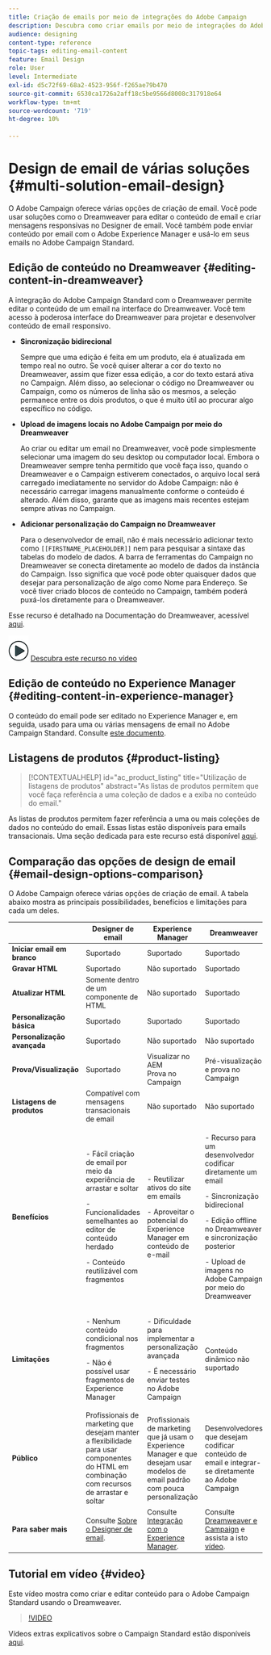 ```yaml
---
title: Criação de emails por meio de integrações do Adobe Campaign
description: Descubra como criar emails por meio de integrações do Adobe Campaign no Designer de email.
audience: designing
content-type: reference
topic-tags: editing-email-content
feature: Email Design
role: User
level: Intermediate
exl-id: d5c72f69-68a2-4523-956f-f265ae79b470
source-git-commit: 6530ca1726a2aff18c5be9566d8008c317918e64
workflow-type: tm+mt
source-wordcount: '719'
ht-degree: 10%

---
```


# Design de email de várias soluções {#multi-solution-email-design}

O Adobe Campaign oferece várias opções de criação de email. Você pode usar soluções como o Dreamweaver para editar o conteúdo de email e criar mensagens responsivas no Designer de email. Você também pode enviar conteúdo por email com o Adobe Experience Manager e usá-lo em seus emails no Adobe Campaign Standard.

## Edição de conteúdo no Dreamweaver {#editing-content-in-dreamweaver}

A integração do Adobe Campaign Standard com o Dreamweaver permite editar o conteúdo de um email na interface do Dreamweaver. Você tem acesso à poderosa interface do Dreamweaver para projetar e desenvolver conteúdo de email responsivo.

* **Sincronização bidirecional**

  Sempre que uma edição é feita em um produto, ela é atualizada em tempo real no outro. Se você quiser alterar a cor do texto no Dreamweaver, assim que fizer essa edição, a cor do texto estará ativa no Campaign. Além disso, ao selecionar o código no Dreamweaver ou Campaign, como os números de linha são os mesmos, a seleção permanece entre os dois produtos, o que é muito útil ao procurar algo específico no código.

* **Upload de imagens locais no Adobe Campaign por meio do Dreamweaver**

  Ao criar ou editar um email no Dreamweaver, você pode simplesmente selecionar uma imagem do seu desktop ou computador local. Embora o Dreamweaver sempre tenha permitido que você faça isso, quando o Dreamweaver e o Campaign estiverem conectados, o arquivo local será carregado imediatamente no servidor do Adobe Campaign: não é necessário carregar imagens manualmente conforme o conteúdo é alterado. Além disso, garante que as imagens mais recentes estejam sempre ativas no Campaign.

* **Adicionar personalização do Campaign no Dreamweaver**

  Para o desenvolvedor de email, não é mais necessário adicionar texto como `[[FIRSTNAME_PLACEHOLDER]]` nem para pesquisar a sintaxe das tabelas do modelo de dados. A barra de ferramentas do Campaign no Dreamweaver se conecta diretamente ao modelo de dados da instância do Campaign. Isso significa que você pode obter quaisquer dados que desejar para personalização de algo como Nome para Endereço. Se você tiver criado blocos de conteúdo no Campaign, também poderá puxá-los diretamente para o Dreamweaver.

Esse recurso é detalhado na Documentação do Dreamweaver, acessível [aqui](https://helpx.adobe.com/dreamweaver/using/working-with-dreamweaver-and-campaign.html).

![](assets/do-not-localize/how-to-video.png) [Descubra este recurso no vídeo](#video)

## Edição de conteúdo no Experience Manager {#editing-content-in-experience-manager}

O conteúdo do email pode ser editado no Experience Manager e, em seguida, usado para uma ou várias mensagens de email no Adobe Campaign Standard. Consulte [este documento](../../integrating/using/integrating-with-experience-manager.md).

## Listagens de produtos {#product-listing}

>[!CONTEXTUALHELP]
>id="ac_product_listing"
>title="Utilização de listagens de produtos"
>abstract="As listas de produtos permitem que você faça referência a uma coleção de dados e a exiba no conteúdo do email."

As listas de produtos permitem fazer referência a uma ou mais coleções de dados no conteúdo do email. Essas listas estão disponíveis para emails transacionais. Uma seção dedicada para este recurso está disponível [aqui](../../designing/using/using-product-listings.md).

## Comparação das opções de design de email {#email-design-options-comparison}

O Adobe Campaign oferece várias opções de criação de email. A tabela abaixo mostra as principais possibilidades, benefícios e limitações para cada um deles.

<table> 
 <thead> 
  <tr> 
   <th> </th> 
   <th> Designer de email<br /> </th> 
   <th> Experience Manager<br /> </th> 
   <th> Dreamweaver<br /> </th> 
  </tr> 
 </thead> 
 <tbody> 
  <tr> 
   <td> <strong>Iniciar email em branco</strong><br /> </td> 
   <td> Suportado<br /> </td> 
   <td> Suportado<br /> </td> 
   <td> Suportado<br /> </td> 
  </tr> 
  <tr> 
   <td> <strong>Gravar HTML</strong><br /> </td> 
   <td> Suportado<br /> </td> 
   <td> Não suportado<br /> </td> 
   <td> Suportado<br /> </td> 
  </tr> 
  <tr> 
   <td> <strong>Atualizar HTML</strong><br /> </td> 
   <td> Somente dentro de um componente de HTML<br /> </td> 
   <td> Não suportado<br /> </td> 
   <td> Suportado<br /> </td> 
  </tr> 
  <tr> 
   <td> <strong>Personalização básica</strong><br /> </td> 
   <td> Suportado<br /> </td> 
   <td> Suportado<br /> </td> 
   <td> Suportado<br /> </td> 
  </tr> 
  <tr> 
   <td> <strong>Personalização avançada</strong><br /> </td> 
   <td> Suportado<br /> </td> 
   <td> Não suportado<br /> </td> 
   <td> Não suportado<br /> </td> 
  </tr> 
  <tr> 
   <td> <strong>Prova/Visualização</strong><br /> </td> 
   <td> Suportado<br /> </td> 
   <td> Visualizar no AEM<br /> Prova no Campaign<br /> </td> 
   <td> Pré-visualização e prova no Campaign<br /> </td> 
  </tr> 
  <tr> 
   <td> <strong>Listagens de produtos</strong><br /> </td> 
   <td> Compatível com mensagens transacionais de email<br /> </td> 
   <td> Não suportado<br /> </td> 
   <td> Não suportado<br /> </td> 
  </tr> 
  <tr> 
   <td> <strong>Benefícios</strong><br /> </td> 
   <td> 
     <p>- Fácil criação de email por meio da experiência de arrastar e soltar</p>
     <p>- Funcionalidades semelhantes ao editor de conteúdo herdado</p>
     <p>- Conteúdo reutilizável com fragmentos</p>
  </td> 
   <td> 
     <p>- Reutilizar ativos do site em emails</p>
     <p>- Aproveitar o potencial do Experience Manager em conteúdo de e-mail</p>
    </td> 
   <td> 
    <p>- Recurso para um desenvolvedor codificar diretamente um email</p>
    <p>- Sincronização bidirecional</p>
    <p>- Edição offline no Dreamweaver e sincronização posterior</p>
    <p>- Upload de imagens no Adobe Campaign por meio do Dreamweaver</p>
  </td> 
  </tr> 
  <tr> 
   <td> <strong>Limitações</strong><br /> </td> 
   <td> 
     <p>- Nenhum conteúdo condicional nos fragmentos</p>
     <p>- Não é possível usar fragmentos de Experience Manager</p>
  </td> 
   <td> 
     <p>- Dificuldade para implementar a personalização avançada</p>
     <p>- É necessário enviar testes no Adobe Campaign</p>
  </td> 
   <td> Conteúdo dinâmico não suportado<br /> </td> 
  </tr> 
  <tr> 
   <td> <strong>Público</strong><br /> </td> 
   <td> Profissionais de marketing que desejam manter a flexibilidade para usar componentes do HTML em combinação com recursos de arrastar e soltar<br /> </td> 
   <td> Profissionais de marketing que já usam o Experience Manager e que desejam usar modelos de email padrão com pouca personalização<br /> </td> 
   <td> Desenvolvedores que desejam codificar conteúdo de email e integrar-se diretamente ao Adobe Campaign<br /> </td> 
  </tr> 
  <tr> 
   <td> <strong>Para saber mais</strong><br /> </td> 
   <td> Consulte <a href="../../designing/using/designing-content-in-adobe-campaign.md">Sobre o Designer de email</a>.<br /> </td> 
   <td> Consulte <a href="../../integrating/using/integrating-with-experience-manager.md">Integração com o Experience Manager</a>.<br /> </td> 
   <td> Consulte <a href="https://helpx.adobe.com/dreamweaver/using/working-with-dreamweaver-and-campaign.html">Dreamweaver e Campaign</a> e assista a isto <a href="#video">vídeo</a>.<br /> </td> 
  </tr> 
 </tbody> 
</table>

## Tutorial em vídeo {#video}

Este vídeo mostra como criar e editar conteúdo para o Adobe Campaign Standard usando o Dreamweaver.

>[!VIDEO](https://video.tv.adobe.com/v/23121?quality=12&captions=eng)

Vídeos extras explicativos sobre o Campaign Standard estão disponíveis [aqui](https://experienceleague.adobe.com/docs/campaign-standard-learn/tutorials/overview.html?lang=pt-BR).
